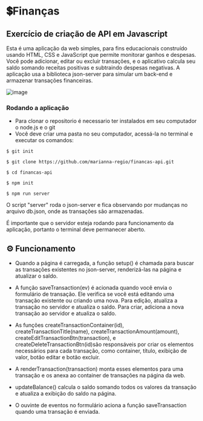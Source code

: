 # 💲Finanças
## Exercício de criação de API em Javascript

Esta é uma aplicação da web simples, para fins educacionais construído usando HTML, CSS e JavaScript que permite monitorar ganhos e despesas. 
Você pode adicionar, editar ou excluir transações, e o aplicativo calcula seu saldo somando receitas positivas e subtraindo despesas negativas. 
A aplicação usa a biblioteca json-server para simular um back-end e armazenar transações financeiras.

![image](https://github.com/marianna-regio/financas-api/assets/126937060/1cd60c19-0e35-4206-9f14-a480a53d0c13)



### Rodando a aplicação

- Para clonar o repositorio é necessario ter instalados em seu computador o node.js e o git
- Você deve criar uma pasta no seu computador, acessá-la no terminal e executar os comandos:
```
$ git init

$ git clone https://github.com/marianna-regio/financas-api.git

$ cd financas-api

$ npm init

$ npm run server
```

O script "server" roda o json-server e fica observando por mudanças no arquivo db.json, onde as transações são armazenadas.

É importante que o servidor esteja rodando para funcionamento da aplicação, portanto o terminal deve permanecer aberto.







## ⚙️ Funcionamento


- Quando a página é carregada, a função setup() é chamada para buscar as transações existentes no json-server, renderizá-las na página e atualizar o saldo.

- A função saveTransaction(ev) é acionada quando você envia o formulário de transação. Ele verifica se você está editando uma transação existente ou criando uma nova. Para edição, atualiza a transação no servidor e atualiza o saldo. Para criar, adiciona a nova transação ao servidor e atualiza o saldo.

- As funções createTransactionContainer(id), createTransactionTitle(name), createTransactionAmount(amount), createEditTransactionBtn(transaction), e createDeleteTransactionBtn(id)são responsáveis ​​por criar os elementos necessários para cada transação, como container, título, exibição de valor, botão editar e botão excluir.

- A renderTransaction(transaction) monta esses elementos para uma transação e os anexa ao container de transações na página da web.

- updateBalance() calcula o saldo somando todos os valores da transação e atualiza a exibição do saldo na página.

- O ouvinte de eventos no formulário aciona a função saveTransaction quando uma transação é enviada.
